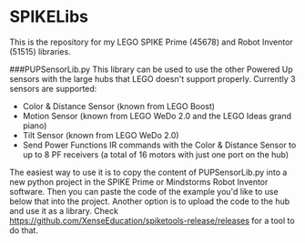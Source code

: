 # SPIKELibs
This is the repository for my LEGO SPIKE Prime (45678) and Robot Inventor (51515) libraries.

###PUPSensorLib.py
This library can be used to use the other Powered Up sensors with the large hubs that LEGO doesn't support properly. Currently 3 sensors are supported:
* Color & Distance Sensor (known from LEGO Boost)
* Motion Sensor (known from LEGO WeDo 2.0 and the LEGO Ideas grand piano)
* Tilt Sensor (known from LEGO WeDo 2.0)
* Send Power Functions IR commands with the Color & Distance Sensor to up to 8 PF receivers (a total of 16 motors with just one port on the hub)

The easiest way to use it is to copy the content of PUPSensorLib.py into a new python project in the SPIKE Prime or Mindstorms Robot Inventor software. Then you can paste the code of the example you'd like to use below that into the project.
Another option is to upload the code to the hub and use it as a library. Check https://github.com/XenseEducation/spiketools-release/releases for a tool to do that.
